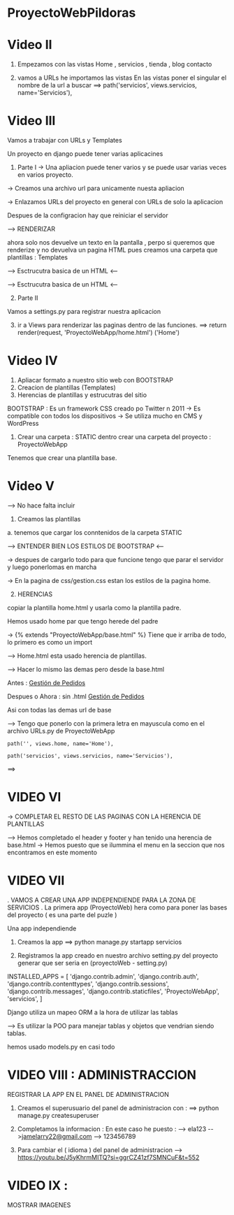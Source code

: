 # ProyectoWebPildoras

# Video II 
1. Empezamos con las vistas 
Home , servicios , tienda , blog contacto

2. vamos a URLs he importamos las vistas
En las vistas poner el singular el nombre de la url a buscar
    ==> path('servicios', views.servicios, name='Servicios'),


# Video III

Vamos a trabajar con URLs y Templates 

Un proyecto en django puede tener varias aplicacines 

1. Parte I
-> Una apliacion puede tener varios y se puede usar varias veces en varios proyecto.

-> Creamos una archivo url para unicamente nuesta apliacion 


-> Enlazamos URLs del proyecto en general con URLs de solo la aplicacion 

Despues de la configracion hay que reiniciar el servidor 


--> RENDERIZAR 

ahora solo nos devuelve un texto en la pantalla , 
perpo si queremos que renderize y no  devuelva un pagina HTML pues creamos una carpeta que plantillas : Templates

--> Esctrucutra basica de un HTML <-- 

<!DOCTYPE html>
<html lang="en">
<head>
    <meta charset="UTF-8">
    <meta name="viewport" content="width=device-width, initial-scale=1.0">
    <title>Document</title>
</head>
<body>
    
</body>
</html>

--> Esctrucutra basica de un HTML <-- 


2. Parte II

Vamos a settings.py para registrar nuestra aplicacion

3. ir a Views para renderizar las paginas dentro de las funciones. 
    ==> return render(request, 'ProyectoWebApp/home.html') ('Home')




# Video IV
1.  Apliacar formato a nuestro sitio web con BOOTSTRAP
2. Creacion de plantillas (Templates)
3. Herencias de plantillas y estrucutras del sitio

BOOTSTRAP : Es un framework CSS creado po Twitter n 2011
-> Es compatible con todos los dispositivos
-> Se utiliza mucho en CMS y WordPress


1. Crear una carpeta : STATIC  dentro crear una carpeta del proyecto : ProyectoWebApp


Tenemos que crear una plantilla base.


# Video V 

--> No hace falta incluir <!DOCTYPE html> 

1.  Creamos las plantillas 

a. tenemos que cargar los conntenidos de la carpeta STATIC

--> ENTENDER BIEN LOS ESTILOS DE BOOTSTRAP <-- 

-> despues de cargarlo todo para que funcione tengo que parar  el servidor y luego ponerlomas en marcha

-> En la pagina de css/gestion.css estan los estilos de la pagina home.


2.  HERENCIAS 

copiar la plantilla home.html y usarla como la plantilla padre.


Hemos usado home par que tengo  herede del padre 

-> {% extends "ProyectoWebApp/base.html" %}
        Tiene que ir arriba de todo, lo primero es como un import 

--> Home.html esta usado herencia de plantillas.

--> Hacer lo mismo las demas pero desde la base.html

Antes : 
      <a class="navbar-brand text-uppercase text-expanded font-weight-bold d-lg-none" href="home.html">Gestión de Pedidos</a>

Despues o Ahora : sin .html
      <a class="navbar-brand text-uppercase text-expanded font-weight-bold d-lg-none" href="{% url 'Home' %}">Gestión de Pedidos</a>

Asi con todas las demas url de base

--> Tengo que ponerlo con la primera letra en mayuscula como en el archivo URLs.py de ProyectoWebApp

    path('', views.home, name='Home'),

    path('servicios', views.servicios, name='Servicios'),



==> 

# VIDEO VI
-> COMPLETAR EL RESTO DE LAS PAGINAS CON LA HERENCIA DE PLANTILLAS

--> Hemos completado el header y footer y han tenido una herencia de base.html
-> Hemos puesto que se ilummina el menu en la seccion que nos encontramos en este momento 



# VIDEO VII

. VAMOS A CREAR UNA APP INDEPENDIENDE PARA LA ZONA DE SERVICIOS 
. La primera app (ProyectoWeb) hera como para poner las bases del proyecto ( es una parte del puzle )



Una app independiende 


1.  Creamos la app 
==> python manage.py startapp servicios

2. Registramos la app creado en nuestro archivo setting.py del proyecto generar que ser seria en (proyectoWeb - setting.py)

INSTALLED_APPS = [
    'django.contrib.admin',
    'django.contrib.auth',
    'django.contrib.contenttypes',
    'django.contrib.sessions',
    'django.contrib.messages',
    'django.contrib.staticfiles',
    'ProyectoWebApp',
    'servicios',
]


Django utiliza un mapeo ORM a la hora de utilizar las tablas 

--> Es utilizar la POO para manejar tablas y objetos que vendrian siendo tablas.


hemos usado models.py en casi todo 

# VIDEO VIII : ADMINISTRACCION

REGISTRAR LA APP EN EL PANEL DE ADMINISTRACION

1. Creamos el superusuario del panel de administracion con : 
        ==> python manage.py createsuperuser
2. Completamos la informacion : En este caso he puesto :
    --> ela123
    -->jamelarry22@gmail.com
    --> 123456789

3.  Para cambiar el ( idioma )  del panel de administracion 
    --> https://youtu.be/J5yKhrmMITQ?si=ggrCZ41zf7SMNCuF&t=552


# VIDEO IX : 
MOSTRAR IMAGENES 

